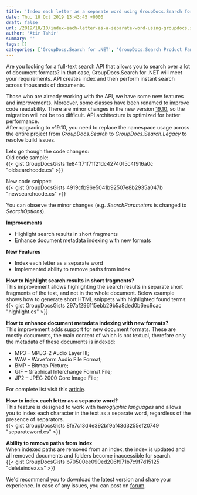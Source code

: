 ```yaml
---
title: 'Index each letter as a separate word using GroupDocs.Search for .NET'
date: Thu, 10 Oct 2019 13:43:45 +0000
draft: false
url: /2019/10/10/index-each-letter-as-a-separate-word-using-groupdocs.search-for-.net/
author: 'Atir Tahir'
summary: ''
tags: []
categories: ['GroupDocs.Search for .NET', 'GroupDocs.Search Product Family']
---
```


Are you looking for a full-text search API that allows you to search over a lot of document formats? In that case, GroupDocs.Search for .NET will meet your requirements. API creates index and then perform instant search across thousands of documents.

Those who are already working with the API, we have some new features and improvements. Moreover, some classes have been renamed to improve code readability. There are minor changes in the new version [19.10](https://docs.groupdocs.com/display/searchnet/GroupDocs.Search+for+.NET+19.10+Release+Notes), so the migration will not be too difficult. API architecture is optimized for better performance.  
After upgrading to v19.10, you need to replace the namespace usage across the entire project from _GroupDocs.Search_ to _GroupDocs.Search.Legacy_ to resolve build issues.

Lets go though the code changes:  
Old code sample:  
{{< gist GroupDocsGists 1e84ff71f71f21dc4274015c4f916a0c "oldsearchcode.cs" >}}

New code snippet:  
{{< gist GroupDocsGists 4919cfb96e5041b92507e8b2935a047b "newsearchcode.cs" >}}

You can observe the minor changes (e.g. _SearchParameters_ is changed to  
_SearchOptions_).

**Improvements**  

*   Highlight search results in short fragments
*   Enhance document metadata indexing with new formats

**New Features**

*   Index each letter as a separate word
*   Implemented ability to remove paths from index

**How to highlight search results in short fragments?**  
This improvement allows highlighting the search results in separate short fragments of the text, and not in the whole document. Below example shows how to generate short HTML snippets with highlighted found terms:  
{{< gist GroupDocsGists 297af296115ebb29b5a8ded0b6ec9cac "highlight.cs" >}}

**How to enhance document metadata indexing with new formats?**  
This improvement adds support for new document formats. These are mostly documents, the main content of which is not textual, therefore only the metadata of these documents is indexed:

*   MP3 – MPEG-2 Audio Layer III;
*   WAV – Waveform Audio File Format;
*   BMP – Bitmap Picture;
*   GIF – Graphical Interchange Format File;
*   JP2 – JPEG 2000 Core Image File;

For complete list visit this [article](https://docs.groupdocs.com/display/searchnet/Supported+Document+Formats).

**How to index each letter as a separate word?**  
This feature is designed to work with _hieroglyphic languages_ and allows you to index each character in the text as a separate word, regardless of the presence of separators.  
{{< gist GroupDocsGists 8fe7c13d4e392bf9af43d3255ef20749 "separateword.cs" >}}

**Ability to remove paths from index**  
When indexed paths are removed from an index, the index is updated and all removed documents and folders become inaccessible for search.  
{{< gist GroupDocsGists b70500ee090ed206f971b7c9f7d15125 "deleteindex.cs" >}}  

We'd recommend you to download the latest version and share your experience. In case of any issues, you can post on [forum](https://forum.groupdocs.com/c/search).




